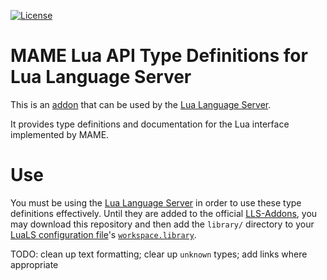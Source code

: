 [![License](https://img.shields.io/badge/License-BSD_3--Clause-blue.svg)](https://opensource.org/licenses/BSD-3-Clause)

# MAME Lua API Type Definitions for Lua Language Server
This is an [addon](https://github.com/LuaLS/lua-language-server/wiki/Addons) that can be used by the [Lua Language Server](https://github.com/LuaLS/lua-language-server).

It provides type definitions and documentation for the Lua interface implemented by MAME.

# Use
You must be using the [Lua Language Server](https://github.com/LuaLS/lua-language-server) in order to use these type definitions effectively. Until they are added to the official [LLS-Addons](https://github.com/LuaLS/LLS-Addons), you may download this repository and then add the `library/` directory to your [LuaLS configuration file](https://github.com/LuaLS/lua-language-server/wiki/Configuration-File)'s [`workspace.library`](https://github.com/LuaLS/lua-language-server/wiki/Settings#workspacelibrary).


TODO: clean up text formatting; clear up `unknown` types; add links where appropriate
